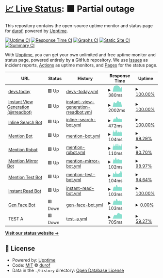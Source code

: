 # [📈 Live Status](https://durof.github.io/status): <!--live status--> **🟧 Partial outage**

This repository contains the open-source uptime monitor and status page for [durof](https://durof.github.io/status), powered by [Upptime](https://github.com/upptime/upptime).

[![Uptime CI](https://github.com/durof/status/workflows/Uptime%20CI/badge.svg)](https://github.com/durof/status/actions?query=workflow%3A%22Uptime+CI%22)
[![Response Time CI](https://github.com/durof/status/workflows/Response%20Time%20CI/badge.svg)](https://github.com/durof/status/actions?query=workflow%3A%22Response+Time+CI%22)
[![Graphs CI](https://github.com/durof/status/workflows/Graphs%20CI/badge.svg)](https://github.com/durof/status/actions?query=workflow%3A%22Graphs+CI%22)
[![Static Site CI](https://github.com/durof/status/workflows/Static%20Site%20CI/badge.svg)](https://github.com/durof/status/actions?query=workflow%3A%22Static+Site+CI%22)
[![Summary CI](https://github.com/durof/status/workflows/Summary%20CI/badge.svg)](https://github.com/durof/status/actions?query=workflow%3A%22Summary+CI%22)

With [Upptime](https://upptime.js.org), you can get your own unlimited and free uptime monitor and status page, powered entirely by a GitHub repository. We use [Issues](https://github.com/durof/status/issues) as incident reports, [Actions](https://github.com/durof/status/actions) as uptime monitors, and [Pages](https://durof.github.io/status) for the status page.

<!--start: status pages-->
<!-- This summary is generated by Upptime (https://github.com/upptime/upptime) -->
<!-- Do not edit this manually, your changes will be overwritten -->
<!-- prettier-ignore -->
| URL | Status | History | Response Time | Uptime |
| --- | ------ | ------- | ------------- | ------ |
| <img alt="" src="https://icons.duckduckgo.com/ip3/devs.today.ico" height="13"> [devs.today](https://devs.today) | 🟩 Up | [devs-today.yml](https://github.com/durof/status/commits/HEAD/history/devs-today.yml) | <details><summary><img alt="Response time graph" src="./graphs/devs-today/response-time-week.png" height="20"> 380ms</summary><br><a href="https://durof.github.io/status/history/devs-today"><img alt="Response time 441" src="https://img.shields.io/endpoint?url=https%3A%2F%2Fraw.githubusercontent.com%2Fdurof%2Fstatus%2FHEAD%2Fapi%2Fdevs-today%2Fresponse-time.json"></a><br><a href="https://durof.github.io/status/history/devs-today"><img alt="24-hour response time 355" src="https://img.shields.io/endpoint?url=https%3A%2F%2Fraw.githubusercontent.com%2Fdurof%2Fstatus%2FHEAD%2Fapi%2Fdevs-today%2Fresponse-time-day.json"></a><br><a href="https://durof.github.io/status/history/devs-today"><img alt="7-day response time 380" src="https://img.shields.io/endpoint?url=https%3A%2F%2Fraw.githubusercontent.com%2Fdurof%2Fstatus%2FHEAD%2Fapi%2Fdevs-today%2Fresponse-time-week.json"></a><br><a href="https://durof.github.io/status/history/devs-today"><img alt="30-day response time 407" src="https://img.shields.io/endpoint?url=https%3A%2F%2Fraw.githubusercontent.com%2Fdurof%2Fstatus%2FHEAD%2Fapi%2Fdevs-today%2Fresponse-time-month.json"></a><br><a href="https://durof.github.io/status/history/devs-today"><img alt="1-year response time 441" src="https://img.shields.io/endpoint?url=https%3A%2F%2Fraw.githubusercontent.com%2Fdurof%2Fstatus%2FHEAD%2Fapi%2Fdevs-today%2Fresponse-time-year.json"></a></details> | <details><summary><a href="https://durof.github.io/status/history/devs-today">100.00%</a></summary><a href="https://durof.github.io/status/history/devs-today"><img alt="All-time uptime 99.76%" src="https://img.shields.io/endpoint?url=https%3A%2F%2Fraw.githubusercontent.com%2Fdurof%2Fstatus%2FHEAD%2Fapi%2Fdevs-today%2Fuptime.json"></a><br><a href="https://durof.github.io/status/history/devs-today"><img alt="24-hour uptime 100.00%" src="https://img.shields.io/endpoint?url=https%3A%2F%2Fraw.githubusercontent.com%2Fdurof%2Fstatus%2FHEAD%2Fapi%2Fdevs-today%2Fuptime-day.json"></a><br><a href="https://durof.github.io/status/history/devs-today"><img alt="7-day uptime 100.00%" src="https://img.shields.io/endpoint?url=https%3A%2F%2Fraw.githubusercontent.com%2Fdurof%2Fstatus%2FHEAD%2Fapi%2Fdevs-today%2Fuptime-week.json"></a><br><a href="https://durof.github.io/status/history/devs-today"><img alt="30-day uptime 99.95%" src="https://img.shields.io/endpoint?url=https%3A%2F%2Fraw.githubusercontent.com%2Fdurof%2Fstatus%2FHEAD%2Fapi%2Fdevs-today%2Fuptime-month.json"></a><br><a href="https://durof.github.io/status/history/devs-today"><img alt="1-year uptime 99.93%" src="https://img.shields.io/endpoint?url=https%3A%2F%2Fraw.githubusercontent.com%2Fdurof%2Fstatus%2FHEAD%2Fapi%2Fdevs-today%2Fuptime-year.json"></a></details>
| <img alt="" src="https://icons.duckduckgo.com/ip3/a.devs.today.ico" height="13"> [Instant View Generation (@rreadbot)](https://a.devs.today/example.org) | 🟩 Up | [instant-view-generation-rreadbot.yml](https://github.com/durof/status/commits/HEAD/history/instant-view-generation-rreadbot.yml) | <details><summary><img alt="Response time graph" src="./graphs/instant-view-generation-rreadbot/response-time-week.png" height="20"> 2002ms</summary><br><a href="https://durof.github.io/status/history/instant-view-generation-rreadbot"><img alt="Response time 3068" src="https://img.shields.io/endpoint?url=https%3A%2F%2Fraw.githubusercontent.com%2Fdurof%2Fstatus%2FHEAD%2Fapi%2Finstant-view-generation-rreadbot%2Fresponse-time.json"></a><br><a href="https://durof.github.io/status/history/instant-view-generation-rreadbot"><img alt="24-hour response time 393" src="https://img.shields.io/endpoint?url=https%3A%2F%2Fraw.githubusercontent.com%2Fdurof%2Fstatus%2FHEAD%2Fapi%2Finstant-view-generation-rreadbot%2Fresponse-time-day.json"></a><br><a href="https://durof.github.io/status/history/instant-view-generation-rreadbot"><img alt="7-day response time 2002" src="https://img.shields.io/endpoint?url=https%3A%2F%2Fraw.githubusercontent.com%2Fdurof%2Fstatus%2FHEAD%2Fapi%2Finstant-view-generation-rreadbot%2Fresponse-time-week.json"></a><br><a href="https://durof.github.io/status/history/instant-view-generation-rreadbot"><img alt="30-day response time 1711" src="https://img.shields.io/endpoint?url=https%3A%2F%2Fraw.githubusercontent.com%2Fdurof%2Fstatus%2FHEAD%2Fapi%2Finstant-view-generation-rreadbot%2Fresponse-time-month.json"></a><br><a href="https://durof.github.io/status/history/instant-view-generation-rreadbot"><img alt="1-year response time 2767" src="https://img.shields.io/endpoint?url=https%3A%2F%2Fraw.githubusercontent.com%2Fdurof%2Fstatus%2FHEAD%2Fapi%2Finstant-view-generation-rreadbot%2Fresponse-time-year.json"></a></details> | <details><summary><a href="https://durof.github.io/status/history/instant-view-generation-rreadbot">100.00%</a></summary><a href="https://durof.github.io/status/history/instant-view-generation-rreadbot"><img alt="All-time uptime 99.40%" src="https://img.shields.io/endpoint?url=https%3A%2F%2Fraw.githubusercontent.com%2Fdurof%2Fstatus%2FHEAD%2Fapi%2Finstant-view-generation-rreadbot%2Fuptime.json"></a><br><a href="https://durof.github.io/status/history/instant-view-generation-rreadbot"><img alt="24-hour uptime 100.00%" src="https://img.shields.io/endpoint?url=https%3A%2F%2Fraw.githubusercontent.com%2Fdurof%2Fstatus%2FHEAD%2Fapi%2Finstant-view-generation-rreadbot%2Fuptime-day.json"></a><br><a href="https://durof.github.io/status/history/instant-view-generation-rreadbot"><img alt="7-day uptime 100.00%" src="https://img.shields.io/endpoint?url=https%3A%2F%2Fraw.githubusercontent.com%2Fdurof%2Fstatus%2FHEAD%2Fapi%2Finstant-view-generation-rreadbot%2Fuptime-week.json"></a><br><a href="https://durof.github.io/status/history/instant-view-generation-rreadbot"><img alt="30-day uptime 100.00%" src="https://img.shields.io/endpoint?url=https%3A%2F%2Fraw.githubusercontent.com%2Fdurof%2Fstatus%2FHEAD%2Fapi%2Finstant-view-generation-rreadbot%2Fuptime-month.json"></a><br><a href="https://durof.github.io/status/history/instant-view-generation-rreadbot"><img alt="1-year uptime 99.80%" src="https://img.shields.io/endpoint?url=https%3A%2F%2Fraw.githubusercontent.com%2Fdurof%2Fstatus%2FHEAD%2Fapi%2Finstant-view-generation-rreadbot%2Fuptime-year.json"></a></details>
| <img alt="" src="https://icons.duckduckgo.com/ip3/backend.isbotdown.com.ico" height="13"> [Inline Search Bot](https://backend.isbotdown.com/bots/isbot) | 🟩 Up | [inline-search-bot.yml](https://github.com/durof/status/commits/HEAD/history/inline-search-bot.yml) | <details><summary><img alt="Response time graph" src="./graphs/inline-search-bot/response-time-week.png" height="20"> 472ms</summary><br><a href="https://durof.github.io/status/history/inline-search-bot"><img alt="Response time 502" src="https://img.shields.io/endpoint?url=https%3A%2F%2Fraw.githubusercontent.com%2Fdurof%2Fstatus%2FHEAD%2Fapi%2Finline-search-bot%2Fresponse-time.json"></a><br><a href="https://durof.github.io/status/history/inline-search-bot"><img alt="24-hour response time 405" src="https://img.shields.io/endpoint?url=https%3A%2F%2Fraw.githubusercontent.com%2Fdurof%2Fstatus%2FHEAD%2Fapi%2Finline-search-bot%2Fresponse-time-day.json"></a><br><a href="https://durof.github.io/status/history/inline-search-bot"><img alt="7-day response time 472" src="https://img.shields.io/endpoint?url=https%3A%2F%2Fraw.githubusercontent.com%2Fdurof%2Fstatus%2FHEAD%2Fapi%2Finline-search-bot%2Fresponse-time-week.json"></a><br><a href="https://durof.github.io/status/history/inline-search-bot"><img alt="30-day response time 495" src="https://img.shields.io/endpoint?url=https%3A%2F%2Fraw.githubusercontent.com%2Fdurof%2Fstatus%2FHEAD%2Fapi%2Finline-search-bot%2Fresponse-time-month.json"></a><br><a href="https://durof.github.io/status/history/inline-search-bot"><img alt="1-year response time 497" src="https://img.shields.io/endpoint?url=https%3A%2F%2Fraw.githubusercontent.com%2Fdurof%2Fstatus%2FHEAD%2Fapi%2Finline-search-bot%2Fresponse-time-year.json"></a></details> | <details><summary><a href="https://durof.github.io/status/history/inline-search-bot">100.00%</a></summary><a href="https://durof.github.io/status/history/inline-search-bot"><img alt="All-time uptime 98.54%" src="https://img.shields.io/endpoint?url=https%3A%2F%2Fraw.githubusercontent.com%2Fdurof%2Fstatus%2FHEAD%2Fapi%2Finline-search-bot%2Fuptime.json"></a><br><a href="https://durof.github.io/status/history/inline-search-bot"><img alt="24-hour uptime 100.00%" src="https://img.shields.io/endpoint?url=https%3A%2F%2Fraw.githubusercontent.com%2Fdurof%2Fstatus%2FHEAD%2Fapi%2Finline-search-bot%2Fuptime-day.json"></a><br><a href="https://durof.github.io/status/history/inline-search-bot"><img alt="7-day uptime 100.00%" src="https://img.shields.io/endpoint?url=https%3A%2F%2Fraw.githubusercontent.com%2Fdurof%2Fstatus%2FHEAD%2Fapi%2Finline-search-bot%2Fuptime-week.json"></a><br><a href="https://durof.github.io/status/history/inline-search-bot"><img alt="30-day uptime 99.15%" src="https://img.shields.io/endpoint?url=https%3A%2F%2Fraw.githubusercontent.com%2Fdurof%2Fstatus%2FHEAD%2Fapi%2Finline-search-bot%2Fuptime-month.json"></a><br><a href="https://durof.github.io/status/history/inline-search-bot"><img alt="1-year uptime 99.14%" src="https://img.shields.io/endpoint?url=https%3A%2F%2Fraw.githubusercontent.com%2Fdurof%2Fstatus%2FHEAD%2Fapi%2Finline-search-bot%2Fuptime-year.json"></a></details>
| <img alt="" src="https://icons.duckduckgo.com/ip3/backend.isbotdown.com.ico" height="13"> [Mention Bot](https://backend.isbotdown.com/bots/mentionbot) | 🟩 Up | [mention-bot.yml](https://github.com/durof/status/commits/HEAD/history/mention-bot.yml) | <details><summary><img alt="Response time graph" src="./graphs/mention-bot/response-time-week.png" height="20"> 104ms</summary><br><a href="https://durof.github.io/status/history/mention-bot"><img alt="Response time 111" src="https://img.shields.io/endpoint?url=https%3A%2F%2Fraw.githubusercontent.com%2Fdurof%2Fstatus%2FHEAD%2Fapi%2Fmention-bot%2Fresponse-time.json"></a><br><a href="https://durof.github.io/status/history/mention-bot"><img alt="24-hour response time 106" src="https://img.shields.io/endpoint?url=https%3A%2F%2Fraw.githubusercontent.com%2Fdurof%2Fstatus%2FHEAD%2Fapi%2Fmention-bot%2Fresponse-time-day.json"></a><br><a href="https://durof.github.io/status/history/mention-bot"><img alt="7-day response time 104" src="https://img.shields.io/endpoint?url=https%3A%2F%2Fraw.githubusercontent.com%2Fdurof%2Fstatus%2FHEAD%2Fapi%2Fmention-bot%2Fresponse-time-week.json"></a><br><a href="https://durof.github.io/status/history/mention-bot"><img alt="30-day response time 110" src="https://img.shields.io/endpoint?url=https%3A%2F%2Fraw.githubusercontent.com%2Fdurof%2Fstatus%2FHEAD%2Fapi%2Fmention-bot%2Fresponse-time-month.json"></a><br><a href="https://durof.github.io/status/history/mention-bot"><img alt="1-year response time 111" src="https://img.shields.io/endpoint?url=https%3A%2F%2Fraw.githubusercontent.com%2Fdurof%2Fstatus%2FHEAD%2Fapi%2Fmention-bot%2Fresponse-time-year.json"></a></details> | <details><summary><a href="https://durof.github.io/status/history/mention-bot">69.29%</a></summary><a href="https://durof.github.io/status/history/mention-bot"><img alt="All-time uptime 98.69%" src="https://img.shields.io/endpoint?url=https%3A%2F%2Fraw.githubusercontent.com%2Fdurof%2Fstatus%2FHEAD%2Fapi%2Fmention-bot%2Fuptime.json"></a><br><a href="https://durof.github.io/status/history/mention-bot"><img alt="24-hour uptime 68.77%" src="https://img.shields.io/endpoint?url=https%3A%2F%2Fraw.githubusercontent.com%2Fdurof%2Fstatus%2FHEAD%2Fapi%2Fmention-bot%2Fuptime-day.json"></a><br><a href="https://durof.github.io/status/history/mention-bot"><img alt="7-day uptime 69.29%" src="https://img.shields.io/endpoint?url=https%3A%2F%2Fraw.githubusercontent.com%2Fdurof%2Fstatus%2FHEAD%2Fapi%2Fmention-bot%2Fuptime-week.json"></a><br><a href="https://durof.github.io/status/history/mention-bot"><img alt="30-day uptime 73.06%" src="https://img.shields.io/endpoint?url=https%3A%2F%2Fraw.githubusercontent.com%2Fdurof%2Fstatus%2FHEAD%2Fapi%2Fmention-bot%2Fuptime-month.json"></a><br><a href="https://durof.github.io/status/history/mention-bot"><img alt="1-year uptime 97.03%" src="https://img.shields.io/endpoint?url=https%3A%2F%2Fraw.githubusercontent.com%2Fdurof%2Fstatus%2FHEAD%2Fapi%2Fmention-bot%2Fuptime-year.json"></a></details>
| <img alt="" src="https://icons.duckduckgo.com/ip3/backend.isbotdown.com.ico" height="13"> [Mention Robot](https://backend.isbotdown.com/bots/mentionrobot) | 🟩 Up | [mention-robot.yml](https://github.com/durof/status/commits/HEAD/history/mention-robot.yml) | <details><summary><img alt="Response time graph" src="./graphs/mention-robot/response-time-week.png" height="20"> 110ms</summary><br><a href="https://durof.github.io/status/history/mention-robot"><img alt="Response time 112" src="https://img.shields.io/endpoint?url=https%3A%2F%2Fraw.githubusercontent.com%2Fdurof%2Fstatus%2FHEAD%2Fapi%2Fmention-robot%2Fresponse-time.json"></a><br><a href="https://durof.github.io/status/history/mention-robot"><img alt="24-hour response time 103" src="https://img.shields.io/endpoint?url=https%3A%2F%2Fraw.githubusercontent.com%2Fdurof%2Fstatus%2FHEAD%2Fapi%2Fmention-robot%2Fresponse-time-day.json"></a><br><a href="https://durof.github.io/status/history/mention-robot"><img alt="7-day response time 110" src="https://img.shields.io/endpoint?url=https%3A%2F%2Fraw.githubusercontent.com%2Fdurof%2Fstatus%2FHEAD%2Fapi%2Fmention-robot%2Fresponse-time-week.json"></a><br><a href="https://durof.github.io/status/history/mention-robot"><img alt="30-day response time 112" src="https://img.shields.io/endpoint?url=https%3A%2F%2Fraw.githubusercontent.com%2Fdurof%2Fstatus%2FHEAD%2Fapi%2Fmention-robot%2Fresponse-time-month.json"></a><br><a href="https://durof.github.io/status/history/mention-robot"><img alt="1-year response time 112" src="https://img.shields.io/endpoint?url=https%3A%2F%2Fraw.githubusercontent.com%2Fdurof%2Fstatus%2FHEAD%2Fapi%2Fmention-robot%2Fresponse-time-year.json"></a></details> | <details><summary><a href="https://durof.github.io/status/history/mention-robot">80.70%</a></summary><a href="https://durof.github.io/status/history/mention-robot"><img alt="All-time uptime 98.77%" src="https://img.shields.io/endpoint?url=https%3A%2F%2Fraw.githubusercontent.com%2Fdurof%2Fstatus%2FHEAD%2Fapi%2Fmention-robot%2Fuptime.json"></a><br><a href="https://durof.github.io/status/history/mention-robot"><img alt="24-hour uptime 66.89%" src="https://img.shields.io/endpoint?url=https%3A%2F%2Fraw.githubusercontent.com%2Fdurof%2Fstatus%2FHEAD%2Fapi%2Fmention-robot%2Fuptime-day.json"></a><br><a href="https://durof.github.io/status/history/mention-robot"><img alt="7-day uptime 80.70%" src="https://img.shields.io/endpoint?url=https%3A%2F%2Fraw.githubusercontent.com%2Fdurof%2Fstatus%2FHEAD%2Fapi%2Fmention-robot%2Fuptime-week.json"></a><br><a href="https://durof.github.io/status/history/mention-robot"><img alt="30-day uptime 78.53%" src="https://img.shields.io/endpoint?url=https%3A%2F%2Fraw.githubusercontent.com%2Fdurof%2Fstatus%2FHEAD%2Fapi%2Fmention-robot%2Fuptime-month.json"></a><br><a href="https://durof.github.io/status/history/mention-robot"><img alt="1-year uptime 97.23%" src="https://img.shields.io/endpoint?url=https%3A%2F%2Fraw.githubusercontent.com%2Fdurof%2Fstatus%2FHEAD%2Fapi%2Fmention-robot%2Fuptime-year.json"></a></details>
| <img alt="" src="https://icons.duckduckgo.com/ip3/backend.isbotdown.com.ico" height="13"> [Mention Mirror Bot](https://backend.isbotdown.com/bots/mentionmirrorbot) | 🟩 Up | [mention-mirror-bot.yml](https://github.com/durof/status/commits/HEAD/history/mention-mirror-bot.yml) | <details><summary><img alt="Response time graph" src="./graphs/mention-mirror-bot/response-time-week.png" height="20"> 102ms</summary><br><a href="https://durof.github.io/status/history/mention-mirror-bot"><img alt="Response time 113" src="https://img.shields.io/endpoint?url=https%3A%2F%2Fraw.githubusercontent.com%2Fdurof%2Fstatus%2FHEAD%2Fapi%2Fmention-mirror-bot%2Fresponse-time.json"></a><br><a href="https://durof.github.io/status/history/mention-mirror-bot"><img alt="24-hour response time 90" src="https://img.shields.io/endpoint?url=https%3A%2F%2Fraw.githubusercontent.com%2Fdurof%2Fstatus%2FHEAD%2Fapi%2Fmention-mirror-bot%2Fresponse-time-day.json"></a><br><a href="https://durof.github.io/status/history/mention-mirror-bot"><img alt="7-day response time 102" src="https://img.shields.io/endpoint?url=https%3A%2F%2Fraw.githubusercontent.com%2Fdurof%2Fstatus%2FHEAD%2Fapi%2Fmention-mirror-bot%2Fresponse-time-week.json"></a><br><a href="https://durof.github.io/status/history/mention-mirror-bot"><img alt="30-day response time 108" src="https://img.shields.io/endpoint?url=https%3A%2F%2Fraw.githubusercontent.com%2Fdurof%2Fstatus%2FHEAD%2Fapi%2Fmention-mirror-bot%2Fresponse-time-month.json"></a><br><a href="https://durof.github.io/status/history/mention-mirror-bot"><img alt="1-year response time 112" src="https://img.shields.io/endpoint?url=https%3A%2F%2Fraw.githubusercontent.com%2Fdurof%2Fstatus%2FHEAD%2Fapi%2Fmention-mirror-bot%2Fresponse-time-year.json"></a></details> | <details><summary><a href="https://durof.github.io/status/history/mention-mirror-bot">98.97%</a></summary><a href="https://durof.github.io/status/history/mention-mirror-bot"><img alt="All-time uptime 98.66%" src="https://img.shields.io/endpoint?url=https%3A%2F%2Fraw.githubusercontent.com%2Fdurof%2Fstatus%2FHEAD%2Fapi%2Fmention-mirror-bot%2Fuptime.json"></a><br><a href="https://durof.github.io/status/history/mention-mirror-bot"><img alt="24-hour uptime 100.00%" src="https://img.shields.io/endpoint?url=https%3A%2F%2Fraw.githubusercontent.com%2Fdurof%2Fstatus%2FHEAD%2Fapi%2Fmention-mirror-bot%2Fuptime-day.json"></a><br><a href="https://durof.github.io/status/history/mention-mirror-bot"><img alt="7-day uptime 98.97%" src="https://img.shields.io/endpoint?url=https%3A%2F%2Fraw.githubusercontent.com%2Fdurof%2Fstatus%2FHEAD%2Fapi%2Fmention-mirror-bot%2Fuptime-week.json"></a><br><a href="https://durof.github.io/status/history/mention-mirror-bot"><img alt="30-day uptime 97.00%" src="https://img.shields.io/endpoint?url=https%3A%2F%2Fraw.githubusercontent.com%2Fdurof%2Fstatus%2FHEAD%2Fapi%2Fmention-mirror-bot%2Fuptime-month.json"></a><br><a href="https://durof.github.io/status/history/mention-mirror-bot"><img alt="1-year uptime 97.89%" src="https://img.shields.io/endpoint?url=https%3A%2F%2Fraw.githubusercontent.com%2Fdurof%2Fstatus%2FHEAD%2Fapi%2Fmention-mirror-bot%2Fuptime-year.json"></a></details>
| <img alt="" src="https://icons.duckduckgo.com/ip3/backend.isbotdown.com.ico" height="13"> [Mention Test Bot](https://backend.isbotdown.com/bots/mentiontestbot) | 🟩 Up | [mention-test-bot.yml](https://github.com/durof/status/commits/HEAD/history/mention-test-bot.yml) | <details><summary><img alt="Response time graph" src="./graphs/mention-test-bot/response-time-week.png" height="20"> 104ms</summary><br><a href="https://durof.github.io/status/history/mention-test-bot"><img alt="Response time 113" src="https://img.shields.io/endpoint?url=https%3A%2F%2Fraw.githubusercontent.com%2Fdurof%2Fstatus%2FHEAD%2Fapi%2Fmention-test-bot%2Fresponse-time.json"></a><br><a href="https://durof.github.io/status/history/mention-test-bot"><img alt="24-hour response time 90" src="https://img.shields.io/endpoint?url=https%3A%2F%2Fraw.githubusercontent.com%2Fdurof%2Fstatus%2FHEAD%2Fapi%2Fmention-test-bot%2Fresponse-time-day.json"></a><br><a href="https://durof.github.io/status/history/mention-test-bot"><img alt="7-day response time 104" src="https://img.shields.io/endpoint?url=https%3A%2F%2Fraw.githubusercontent.com%2Fdurof%2Fstatus%2FHEAD%2Fapi%2Fmention-test-bot%2Fresponse-time-week.json"></a><br><a href="https://durof.github.io/status/history/mention-test-bot"><img alt="30-day response time 113" src="https://img.shields.io/endpoint?url=https%3A%2F%2Fraw.githubusercontent.com%2Fdurof%2Fstatus%2FHEAD%2Fapi%2Fmention-test-bot%2Fresponse-time-month.json"></a><br><a href="https://durof.github.io/status/history/mention-test-bot"><img alt="1-year response time 112" src="https://img.shields.io/endpoint?url=https%3A%2F%2Fraw.githubusercontent.com%2Fdurof%2Fstatus%2FHEAD%2Fapi%2Fmention-test-bot%2Fresponse-time-year.json"></a></details> | <details><summary><a href="https://durof.github.io/status/history/mention-test-bot">94.64%</a></summary><a href="https://durof.github.io/status/history/mention-test-bot"><img alt="All-time uptime 98.92%" src="https://img.shields.io/endpoint?url=https%3A%2F%2Fraw.githubusercontent.com%2Fdurof%2Fstatus%2FHEAD%2Fapi%2Fmention-test-bot%2Fuptime.json"></a><br><a href="https://durof.github.io/status/history/mention-test-bot"><img alt="24-hour uptime 100.00%" src="https://img.shields.io/endpoint?url=https%3A%2F%2Fraw.githubusercontent.com%2Fdurof%2Fstatus%2FHEAD%2Fapi%2Fmention-test-bot%2Fuptime-day.json"></a><br><a href="https://durof.github.io/status/history/mention-test-bot"><img alt="7-day uptime 94.64%" src="https://img.shields.io/endpoint?url=https%3A%2F%2Fraw.githubusercontent.com%2Fdurof%2Fstatus%2FHEAD%2Fapi%2Fmention-test-bot%2Fuptime-week.json"></a><br><a href="https://durof.github.io/status/history/mention-test-bot"><img alt="30-day uptime 96.31%" src="https://img.shields.io/endpoint?url=https%3A%2F%2Fraw.githubusercontent.com%2Fdurof%2Fstatus%2FHEAD%2Fapi%2Fmention-test-bot%2Fuptime-month.json"></a><br><a href="https://durof.github.io/status/history/mention-test-bot"><img alt="1-year uptime 97.57%" src="https://img.shields.io/endpoint?url=https%3A%2F%2Fraw.githubusercontent.com%2Fdurof%2Fstatus%2FHEAD%2Fapi%2Fmention-test-bot%2Fuptime-year.json"></a></details>
| <img alt="" src="https://icons.duckduckgo.com/ip3/backend.isbotdown.com.ico" height="13"> [Instant Read Bot](https://backend.isbotdown.com/bots/rreadbot) | 🟩 Up | [instant-read-bot.yml](https://github.com/durof/status/commits/HEAD/history/instant-read-bot.yml) | <details><summary><img alt="Response time graph" src="./graphs/instant-read-bot/response-time-week.png" height="20"> 103ms</summary><br><a href="https://durof.github.io/status/history/instant-read-bot"><img alt="Response time 113" src="https://img.shields.io/endpoint?url=https%3A%2F%2Fraw.githubusercontent.com%2Fdurof%2Fstatus%2FHEAD%2Fapi%2Finstant-read-bot%2Fresponse-time.json"></a><br><a href="https://durof.github.io/status/history/instant-read-bot"><img alt="24-hour response time 90" src="https://img.shields.io/endpoint?url=https%3A%2F%2Fraw.githubusercontent.com%2Fdurof%2Fstatus%2FHEAD%2Fapi%2Finstant-read-bot%2Fresponse-time-day.json"></a><br><a href="https://durof.github.io/status/history/instant-read-bot"><img alt="7-day response time 103" src="https://img.shields.io/endpoint?url=https%3A%2F%2Fraw.githubusercontent.com%2Fdurof%2Fstatus%2FHEAD%2Fapi%2Finstant-read-bot%2Fresponse-time-week.json"></a><br><a href="https://durof.github.io/status/history/instant-read-bot"><img alt="30-day response time 109" src="https://img.shields.io/endpoint?url=https%3A%2F%2Fraw.githubusercontent.com%2Fdurof%2Fstatus%2FHEAD%2Fapi%2Finstant-read-bot%2Fresponse-time-month.json"></a><br><a href="https://durof.github.io/status/history/instant-read-bot"><img alt="1-year response time 112" src="https://img.shields.io/endpoint?url=https%3A%2F%2Fraw.githubusercontent.com%2Fdurof%2Fstatus%2FHEAD%2Fapi%2Finstant-read-bot%2Fresponse-time-year.json"></a></details> | <details><summary><a href="https://durof.github.io/status/history/instant-read-bot">100.00%</a></summary><a href="https://durof.github.io/status/history/instant-read-bot"><img alt="All-time uptime 98.79%" src="https://img.shields.io/endpoint?url=https%3A%2F%2Fraw.githubusercontent.com%2Fdurof%2Fstatus%2FHEAD%2Fapi%2Finstant-read-bot%2Fuptime.json"></a><br><a href="https://durof.github.io/status/history/instant-read-bot"><img alt="24-hour uptime 100.00%" src="https://img.shields.io/endpoint?url=https%3A%2F%2Fraw.githubusercontent.com%2Fdurof%2Fstatus%2FHEAD%2Fapi%2Finstant-read-bot%2Fuptime-day.json"></a><br><a href="https://durof.github.io/status/history/instant-read-bot"><img alt="7-day uptime 100.00%" src="https://img.shields.io/endpoint?url=https%3A%2F%2Fraw.githubusercontent.com%2Fdurof%2Fstatus%2FHEAD%2Fapi%2Finstant-read-bot%2Fuptime-week.json"></a><br><a href="https://durof.github.io/status/history/instant-read-bot"><img alt="30-day uptime 100.00%" src="https://img.shields.io/endpoint?url=https%3A%2F%2Fraw.githubusercontent.com%2Fdurof%2Fstatus%2FHEAD%2Fapi%2Finstant-read-bot%2Fuptime-month.json"></a><br><a href="https://durof.github.io/status/history/instant-read-bot"><img alt="1-year uptime 99.68%" src="https://img.shields.io/endpoint?url=https%3A%2F%2Fraw.githubusercontent.com%2Fdurof%2Fstatus%2FHEAD%2Fapi%2Finstant-read-bot%2Fuptime-year.json"></a></details>
| <img alt="" src="https://icons.duckduckgo.com/ip3/backend.isbotdown.com.ico" height="13"> [Gen Face Bot](https://backend.isbotdown.com/bots/genfacebot) | 🟥 Down | [gen-face-bot.yml](https://github.com/durof/status/commits/HEAD/history/gen-face-bot.yml) | <details><summary><img alt="Response time graph" src="./graphs/gen-face-bot/response-time-week.png" height="20"> 103ms</summary><br><a href="https://durof.github.io/status/history/gen-face-bot"><img alt="Response time 113" src="https://img.shields.io/endpoint?url=https%3A%2F%2Fraw.githubusercontent.com%2Fdurof%2Fstatus%2FHEAD%2Fapi%2Fgen-face-bot%2Fresponse-time.json"></a><br><a href="https://durof.github.io/status/history/gen-face-bot"><img alt="24-hour response time 90" src="https://img.shields.io/endpoint?url=https%3A%2F%2Fraw.githubusercontent.com%2Fdurof%2Fstatus%2FHEAD%2Fapi%2Fgen-face-bot%2Fresponse-time-day.json"></a><br><a href="https://durof.github.io/status/history/gen-face-bot"><img alt="7-day response time 103" src="https://img.shields.io/endpoint?url=https%3A%2F%2Fraw.githubusercontent.com%2Fdurof%2Fstatus%2FHEAD%2Fapi%2Fgen-face-bot%2Fresponse-time-week.json"></a><br><a href="https://durof.github.io/status/history/gen-face-bot"><img alt="30-day response time 110" src="https://img.shields.io/endpoint?url=https%3A%2F%2Fraw.githubusercontent.com%2Fdurof%2Fstatus%2FHEAD%2Fapi%2Fgen-face-bot%2Fresponse-time-month.json"></a><br><a href="https://durof.github.io/status/history/gen-face-bot"><img alt="1-year response time 112" src="https://img.shields.io/endpoint?url=https%3A%2F%2Fraw.githubusercontent.com%2Fdurof%2Fstatus%2FHEAD%2Fapi%2Fgen-face-bot%2Fresponse-time-year.json"></a></details> | <details><summary><a href="https://durof.github.io/status/history/gen-face-bot">0.00%</a></summary><a href="https://durof.github.io/status/history/gen-face-bot"><img alt="All-time uptime 1.72%" src="https://img.shields.io/endpoint?url=https%3A%2F%2Fraw.githubusercontent.com%2Fdurof%2Fstatus%2FHEAD%2Fapi%2Fgen-face-bot%2Fuptime.json"></a><br><a href="https://durof.github.io/status/history/gen-face-bot"><img alt="24-hour uptime 0.00%" src="https://img.shields.io/endpoint?url=https%3A%2F%2Fraw.githubusercontent.com%2Fdurof%2Fstatus%2FHEAD%2Fapi%2Fgen-face-bot%2Fuptime-day.json"></a><br><a href="https://durof.github.io/status/history/gen-face-bot"><img alt="7-day uptime 0.00%" src="https://img.shields.io/endpoint?url=https%3A%2F%2Fraw.githubusercontent.com%2Fdurof%2Fstatus%2FHEAD%2Fapi%2Fgen-face-bot%2Fuptime-week.json"></a><br><a href="https://durof.github.io/status/history/gen-face-bot"><img alt="30-day uptime 0.00%" src="https://img.shields.io/endpoint?url=https%3A%2F%2Fraw.githubusercontent.com%2Fdurof%2Fstatus%2FHEAD%2Fapi%2Fgen-face-bot%2Fuptime-month.json"></a><br><a href="https://durof.github.io/status/history/gen-face-bot"><img alt="1-year uptime 0.00%" src="https://img.shields.io/endpoint?url=https%3A%2F%2Fraw.githubusercontent.com%2Fdurof%2Fstatus%2FHEAD%2Fapi%2Fgen-face-bot%2Fuptime-year.json"></a></details>
| <img alt="" src="https://icons.duckduckgo.com/ip3/null.ico" height="13"> TEST A | 🟥 Down | [test-a.yml](https://github.com/durof/status/commits/HEAD/history/test-a.yml) | <details><summary><img alt="Response time graph" src="./graphs/test-a/response-time-week.png" height="20"> 705ms</summary><br><a href="https://durof.github.io/status/history/test-a"><img alt="Response time 1549" src="https://img.shields.io/endpoint?url=https%3A%2F%2Fraw.githubusercontent.com%2Fdurof%2Fstatus%2FHEAD%2Fapi%2Ftest-a%2Fresponse-time.json"></a><br><a href="https://durof.github.io/status/history/test-a"><img alt="24-hour response time 0" src="https://img.shields.io/endpoint?url=https%3A%2F%2Fraw.githubusercontent.com%2Fdurof%2Fstatus%2FHEAD%2Fapi%2Ftest-a%2Fresponse-time-day.json"></a><br><a href="https://durof.github.io/status/history/test-a"><img alt="7-day response time 705" src="https://img.shields.io/endpoint?url=https%3A%2F%2Fraw.githubusercontent.com%2Fdurof%2Fstatus%2FHEAD%2Fapi%2Ftest-a%2Fresponse-time-week.json"></a><br><a href="https://durof.github.io/status/history/test-a"><img alt="30-day response time 809" src="https://img.shields.io/endpoint?url=https%3A%2F%2Fraw.githubusercontent.com%2Fdurof%2Fstatus%2FHEAD%2Fapi%2Ftest-a%2Fresponse-time-month.json"></a><br><a href="https://durof.github.io/status/history/test-a"><img alt="1-year response time 1106" src="https://img.shields.io/endpoint?url=https%3A%2F%2Fraw.githubusercontent.com%2Fdurof%2Fstatus%2FHEAD%2Fapi%2Ftest-a%2Fresponse-time-year.json"></a></details> | <details><summary><a href="https://durof.github.io/status/history/test-a">59.27%</a></summary><a href="https://durof.github.io/status/history/test-a"><img alt="All-time uptime 38.48%" src="https://img.shields.io/endpoint?url=https%3A%2F%2Fraw.githubusercontent.com%2Fdurof%2Fstatus%2FHEAD%2Fapi%2Ftest-a%2Fuptime.json"></a><br><a href="https://durof.github.io/status/history/test-a"><img alt="24-hour uptime 0.00%" src="https://img.shields.io/endpoint?url=https%3A%2F%2Fraw.githubusercontent.com%2Fdurof%2Fstatus%2FHEAD%2Fapi%2Ftest-a%2Fuptime-day.json"></a><br><a href="https://durof.github.io/status/history/test-a"><img alt="7-day uptime 59.27%" src="https://img.shields.io/endpoint?url=https%3A%2F%2Fraw.githubusercontent.com%2Fdurof%2Fstatus%2FHEAD%2Fapi%2Ftest-a%2Fuptime-week.json"></a><br><a href="https://durof.github.io/status/history/test-a"><img alt="30-day uptime 90.63%" src="https://img.shields.io/endpoint?url=https%3A%2F%2Fraw.githubusercontent.com%2Fdurof%2Fstatus%2FHEAD%2Fapi%2Ftest-a%2Fuptime-month.json"></a><br><a href="https://durof.github.io/status/history/test-a"><img alt="1-year uptime 82.65%" src="https://img.shields.io/endpoint?url=https%3A%2F%2Fraw.githubusercontent.com%2Fdurof%2Fstatus%2FHEAD%2Fapi%2Ftest-a%2Fuptime-year.json"></a></details>

<!--end: status pages-->

[**Visit our status website →**](https://durof.github.io/status)

## 📄 License

- Powered by: [Upptime](https://github.com/upptime/upptime)
- Code: [MIT](./LICENSE) © [durof](https://durof.github.io/status)
- Data in the `./history` directory: [Open Database License](https://opendatacommons.org/licenses/odbl/1-0/)
